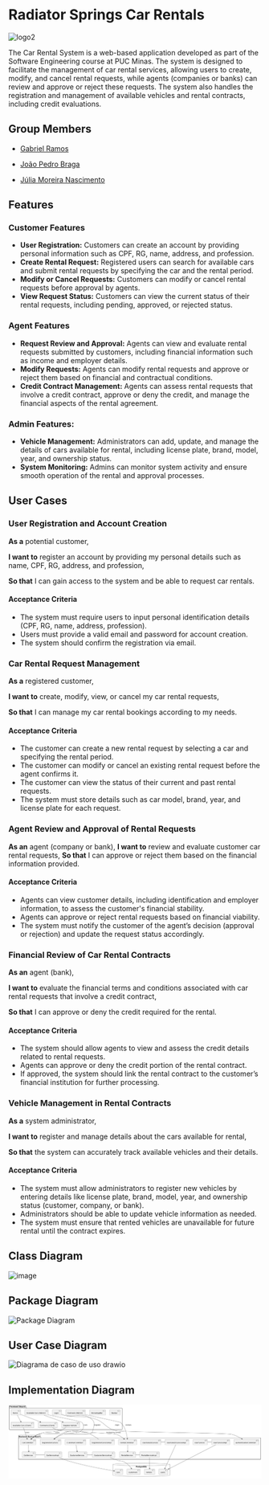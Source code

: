 # Radiator Springs Car Rentals
![logo2](https://github.com/user-attachments/assets/4f5809d8-9129-4f4e-9cbf-138c3a4d6578)

The Car Rental System is a web-based application developed as part of the Software Engineering course at PUC Minas. The system is designed to facilitate the management of car rental services, allowing users to create, modify, and cancel rental requests, while agents (companies or banks) can review and approve or reject these requests. The system also handles the registration and management of available vehicles and rental contracts, including credit evaluations.

## Group Members
* [Gabriel Ramos](https://github.com/gramos22)

* [João Pedro Braga](https://github.com/joaopedro-braga)

* [Júlia Moreira Nascimento](https://github.com/JulyaMoreyra)

## Features

### Customer Features
* **User Registration:** Customers can create an account by providing personal information such as CPF, RG, name, address, and profession.
* **Create Rental Request:** Registered users can search for available cars and submit rental requests by specifying the car and the rental period.
* **Modify or Cancel Requests:** Customers can modify or cancel rental requests before approval by agents.
* **View Request Status:** Customers can view the current status of their rental requests, including pending, approved, or rejected status.

### Agent Features
* **Request Review and Approval:** Agents can view and evaluate rental requests submitted by customers, including financial information such as income and employer details.
* **Modify Requests:** Agents can modify rental requests and approve or reject them based on financial and contractual conditions.
* **Credit Contract Management:** Agents can assess rental requests that involve a credit contract, approve or deny the credit, and manage the financial aspects of the rental agreement.

### Admin Features:
* **Vehicle Management:** Administrators can add, update, and manage the details of cars available for rental, including license plate, brand, model, year, and ownership status.
* **System Monitoring:** Admins can monitor system activity and ensure smooth operation of the rental and approval processes.

## User Cases

### User Registration and Account Creation
**As a** potential customer,

**I want to** register an account by providing my personal details such as name, CPF, RG, address, and profession,

**So that** I can gain access to the system and be able to request car rentals.
#### Acceptance Criteria
* The system must require users to input personal identification details (CPF, RG, name, address, profession).
* Users must provide a valid email and password for account creation.
* The system should confirm the registration via email.

### Car Rental Request Management
**As a** registered customer,

**I want to** create, modify, view, or cancel my car rental requests,

**So that** I can manage my car rental bookings according to my needs.
#### Acceptance Criteria
* The customer can create a new rental request by selecting a car and specifying the rental period.
* The customer can modify or cancel an existing rental request before the agent confirms it.
* The customer can view the status of their current and past rental requests.
* The system must store details such as car model, brand, year, and license plate for each request.

### Agent Review and Approval of Rental Requests

**As an** agent (company or bank),
**I want to** review and evaluate customer car rental requests,
**So that**  I can approve or reject them based on the financial information provided.
#### Acceptance Criteria
* Agents can view customer details, including identification and employer information, to assess the customer's financial stability.
* Agents can approve or reject rental requests based on financial viability.
* The system must notify the customer of the agent’s decision (approval or rejection) and update the request status accordingly.

### Financial Review of Car Rental Contracts
**As an** agent (bank),

**I want to** evaluate the financial terms and conditions associated with car rental requests that involve a credit contract,

**So that** I can approve or deny the credit required for the rental.
#### Acceptance Criteria
* The system should allow agents to view and assess the credit details related to rental requests.
* Agents can approve or deny the credit portion of the rental contract.
* If approved, the system should link the rental contract to the customer’s financial institution for further processing.

### Vehicle Management in Rental Contracts
**As a** system administrator,

**I want to** register and manage details about the cars available for rental,

**So that** the system can accurately track available vehicles and their details.
#### Acceptance Criteria
* The system must allow administrators to register new vehicles by entering details like license plate, brand, model, year, and ownership status (customer, company, or bank).
* Administrators should be able to update vehicle information as needed.
* The system must ensure that rented vehicles are unavailable for future rental until the contract expires.

## Class Diagram 
![image](https://github.com/user-attachments/assets/4b796fd8-02b0-435b-a047-ad3f7894e3be)

## Package Diagram
![Package Diagram](https://github.com/user-attachments/assets/9e493846-0c77-49de-ad3f-f2112a3d8575)

## User Case Diagram
![Diagrama de caso de uso drawio](https://github.com/user-attachments/assets/1551e9ed-7980-47a9-9712-004d33d46fad)

## Implementation Diagram
![Implementation Diagram](implementation-diagram.png)
